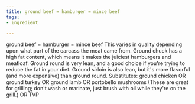 ```yaml
---
title: ground beef = hamburger = mince beef
tags:
- ingredient

---
```

ground beef = hamburger = mince beef This varies in quality depending upon what part of the carcass the meat came from. Ground chuck has a high fat content, which means it makes the juiciest hamburgers and meatloaf. Ground round is very lean, and a good choice if you're trying to reduce the fat in your diet. Ground sirloin is also lean, but it's more flavorful (and more expensive) than ground round. Substitutes: ground chicken OR ground turkey OR ground lamb OR portobello mushrooms (These are great for grilling; don't wash or marinate, just brush with oil while they're on the grill.) OR TVP
